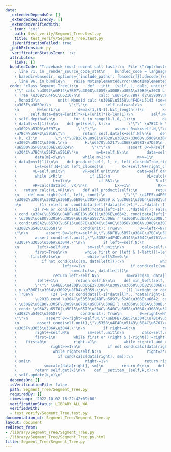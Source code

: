 ```yaml
---
data:
  _extendedDependsOn: []
  _extendedRequiredBy: []
  _extendedVerifiedWith:
  - icon: ':x:'
    path: test_verify/Segment_Tree.test.py
    title: test_verify/Segment_Tree.test.py
  _isVerificationFailed: true
  _pathExtension: py
  _verificationStatusIcon: ':x:'
  attributes:
    links: []
  bundledCode: "Traceback (most recent call last):\n  File \"/opt/hostedtoolcache/Python/3.10.7/x64/lib/python3.10/site-packages/onlinejudge_verify/documentation/build.py\"\
    , line 71, in _render_source_code_stat\n    bundled_code = language.bundle(stat.path,\
    \ basedir=basedir, options={'include_paths': [basedir]}).decode()\n  File \"/opt/hostedtoolcache/Python/3.10.7/x64/lib/python3.10/site-packages/onlinejudge_verify/languages/python.py\"\
    , line 96, in bundle\n    raise NotImplementedError\nNotImplementedError\n"
  code: "class Segment_Tree():\n    def __init__(self, L, calc, unit):\n        \"\
    \"\" calc \u3092\u6F14\u7B97\u3068\u3059\u308B\u30EA\u30B9\u30C8 L \u306E Segment\
    \ Tree \u3092\u4F5C\u6210\n\n        calc: \u6F14\u7B97 (2\u5909\u6570\u95A2\u6570\
    , Monoid)\n        unit: Monoid calc \u306E\u5358\u4F4D\u5143 (xe=ex=x\u3092\u6E80\
    \u305F\u3059e)\n        \"\"\"\n        self.calc=calc\n        self.unit=unit\n\
    \n        N=len(L)\n        d=max(1,(N-1).bit_length())\n        k=1<<d\n\n  \
    \      self.data=data=[unit]*k+L+[unit]*(k-len(L))\n        self.N=k\n       \
    \ self.depth=d\n\n        for i in range(k-1,0,-1):\n            data[i]=calc(data[i<<1],\
    \ data[i<<1|1])\n\n    def get(self, k):\n        \"\"\" \u7B2C k \u8981\u7D20\
    \u3092\u53D6\u5F97\n        \"\"\"\n        assert 0<=k<self.N,\"\u6DFB\u5B57\u304C\
    \u7BC4\u56F2\u5916\"\n        return self.data[k+self.N]\n\n    def update(self,\
    \ k, x):\n        \"\"\"\u7B2Ck\u8981\u7D20\u3092x\u306B\u5909\u3048,\u66F4\u65B0\
    \u3092\u884C\u3046.\n\n        k:\u6570\u5217\u306E\u8981\u7D20\n        x:\u66F4\
    \u65B0\u5F8C\u306E\u5024\n        \"\"\"\n        assert 0<=k<self.N,\"\u6DFB\u5B57\
    \u304C\u7BC4\u56F2\u5916\"\n        m=k+self.N\n\n        data=self.data; calc=self.calc\n\
    \        data[m]=x\n\n        while m>1:\n            m>>=1\n            data[m]=calc(data[m<<1],\
    \ data[m<<1|1])\n\n    def product(self, l, r, left_closed=True,right_closed=True):\n\
    \        L=l+self.N+(not left_closed)\n        R=r+self.N+(right_closed)\n\n \
    \       vL=self.unit\n        vR=self.unit\n\n        data=self.data; calc=self.calc\n\
    \        while L<R:\n            if L&1:\n                vL=calc(vL, data[L])\n\
    \                L+=1\n\n            if R&1:\n                R-=1\n         \
    \       vR=calc(data[R], vR)\n\n            L>>=1\n            R>>=1\n\n     \
    \   return calc(vL,vR)\n\n    def all_product(self):\n        return self.data[1]\n\
    \n    def max_right(self, left, cond):\n        \"\"\" \u4EE5\u4E0B\u306E2\u3064\
    \u3092\u3068\u3082\u306B\u6E80\u305F\u3059 x \u306E1\u3064\u3092\u8FD4\u3059.\\\
    n\n        (1) r=left or cond(data[left]*data[left+1]*...*data[r-1]): True\n \
    \       (2) r=N or cond(data[left]*data[left+1]*...*data[r]): False\n        \u203B\
    \ cond \u304C\u5358\u8ABF\u6E1B\u5C11\u306E\u6642, cond(data[left]*...*data[r-1])\
    \ \u3092\u6E80\u305F\u3059\u6700\u5927\u306E r \u3068\u306A\u308B.\n\n       \
    \ cond:\u95A2\u6570(\u5F15\u6570\u304C\u540C\u3058\u306A\u3089\u3070\u7D50\u679C\
    \u3082\u540C\u3058)\n        cond(unit): True\n        0<=left<=N\n        \"\"\
    \"\n\n        assert 0<=left<=self.N,\"\u6DFB\u5B57\u304C\u7BC4\u56F2\u5916\"\n\
    \        assert cond(self.unit),\"\u5358\u4F4D\u5143\u304C\u6761\u4EF6\u3092\u6E80\
    \u305F\u3055\u306A\u3044.\"\n\n        if left==self.N:\n            return self.N\n\
    \n        left+=self.N\n        sm=self.unit\n\n        calc=self.calc; data=self.data\n\
    \        first=True\n\n        while first or (left & (-left))!=left:\n      \
    \      first=False\n            while left%2==0:\n                left>>=1\n \
    \           if not cond(calc(sm, data[left])):\n                while left<self.N:\n\
    \                    left<<=1\n                    if cond(calc(sm, data[left])):\n\
    \                        sm=calc(sm, data[left])\n                        left+=1\n\
    \                return left-self.N\n            sm=calc(sm, data[left])\n   \
    \         left+=1\n        return self.N\n\n    def min_left(self, right, cond):\n\
    \        \"\"\" \u4EE5\u4E0B\u306E2\u3064\u3092\u3068\u3082\u306B\u6E80\u305F\u3059\
    \ y \u306E1\u3064\u3092\u8FD4\u3059.\\n\n        (1) l=right or cond(data[l]*data[l+1]*...*data[right-1]):\
    \ True\n        (2) l=0 or cond(data[l-1]*data[l]*...*data[right-1]): False\n\
    \        \u203B cond \u304C\u5358\u8ABF\u5897\u52A0\u306E\u6642, cond(data[l]*...*data[right-1])\
    \ \u3092\u6E80\u305F\u3059\u6700\u5C0F\u306E l \u3068\u306A\u308B.\n\n       \
    \ cond: \u95A2\u6570(\u5F15\u6570\u304C\u540C\u3058\u306A\u3089\u3070\u7D50\u679C\
    \u3082\u540C\u3058)\n        cond(unit): True\n        0<=right<=N\n        \"\
    \"\"\n        assert 0<=right<=self.N,\"\u6DFB\u5B57\u304C\u7BC4\u56F2\u5916\"\
    \n        assert cond(self.unit),\"\u5358\u4F4D\u5143\u304C\u6761\u4EF6\u3092\u6E80\
    \u305F\u3055\u306A\u3044.\"\n\n        if right==0:\n            return 0\n\n\
    \        right+=self.N\n        sm=self.unit\n\n        calc=self.calc; data=self.data\n\
    \        first=1\n        while first or (right & (-right))!=right:\n        \
    \    first=0\n            right-=1\n            while right>1 and right&1:\n \
    \               right>>=1\n\n            if not cond(calc(data[right], sm)):\n\
    \                while right<self.N:\n                    right=2*right+1\n  \
    \                  if cond(calc(data[right], sm)):\n                        sm=calc(data[right],\
    \ sm)\n                        right-=1\n                return right+1-self.N\n\
    \            sm=calc(data[right], sm)\n        return 0\n\n    def __getitem__(self,k):\n\
    \        return self.get(k)\n\n    def __setitem__(self,k,x):\n        return\
    \ self.update(k,x)\n"
  dependsOn: []
  isVerificationFile: false
  path: Segment_Tree/Segment_Tree.py
  requiredBy: []
  timestamp: '2022-10-02 18:22:42+09:00'
  verificationStatus: LIBRARY_ALL_WA
  verifiedWith:
  - test_verify/Segment_Tree.test.py
documentation_of: Segment_Tree/Segment_Tree.py
layout: document
redirect_from:
- /library/Segment_Tree/Segment_Tree.py
- /library/Segment_Tree/Segment_Tree.py.html
title: Segment_Tree/Segment_Tree.py
---
```

